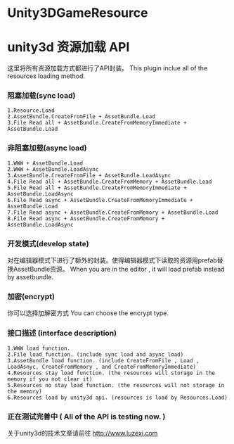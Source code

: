 Unity3DGameResource
===================

unity3d 资源加载 API
===================================
  这里将所有资源加载方式都进行了API封装。
  This plugin inclue all of the resources loading method.

### 阻塞加载(sync load)
	1.Resource.Load
	2.AssetBundle.CreateFromFile + AssetBundle.Load
	3.File Read all + AssetBundle.CreateFromMemoryImmediate + AssetBundle.Load

### 非阻塞加载(async load)
	1.WWW + AssetBundle.Load
	2.WWW + AssetBundle.LoadAsync
	3.AssetBundle.CreateFromFile + AssetBundle.LoadAsync
	4.File Read all + AssetBundle.CreateFromMemory + AssetBundle.Load
	5.File Read all + AssetBundle.CreateFromMemoryImmediate + AssetBundle.LoadAsync
	6.File Read async + AssetBundle.CreateFromMemoryImmediate + AssetBundle.Load
	7.File Read async + AssetBundle.CreateFromMemory + AssetBundle.Load
	8.File Read async + AssetBundle.CreateFromMemory + AssetBundle.LoadAsync

### 开发模式(develop state)
  对在编辑器模式下进行了额外的封装。使得编辑器模式下读取的资源用prefab替换AssetBundle资源。
  When you are in the editor , it will load prefab instead by assetbundle.


### 加密(encrypt)
  你可以选择加解密方式
  You can choose the encrypt type.

### 接口描述 (interface description)
    1.WWW load function.
    2.File load function. (include sync load and async load)
    3.AssetBundle load function. (include CreateFromFile , Load , LoadAsnyc, CreateFromMemory , and CreateFromMemoryImmediate)
    4.Resources stay load function. (the resources will storage in the memory if you not clear it)
    5.Resources no stay load function. (the resources will not storage in the memory)
    6.Resources load by unity3d api. (resources is load by Resources.Load)

### 正在测试完善中 ( All of the API is testing now. )


关于unity3d的技术文章请前往 http://www.luzexi.com
